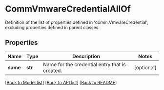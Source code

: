 # CommVmwareCredentialAllOf

Definition of the list of properties defined in 'comm.VmwareCredential', excluding properties defined in parent classes.
## Properties
Name | Type | Description | Notes
------------ | ------------- | ------------- | -------------
**name** | **str** | Name for the credential entry that is created. | [optional] 

[[Back to Model list]](../README.md#documentation-for-models) [[Back to API list]](../README.md#documentation-for-api-endpoints) [[Back to README]](../README.md)


